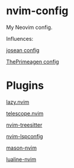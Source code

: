 # nvim-config
My Neovim config.

Influences:

[josean config](https://github.com/josean-dev/dev-environment-files/tree/main/.config/nvim)

[ThePrimeagen config](https://github.com/ThePrimeagen/init.lua/tree/master)

# Plugins
[lazy.nvim](https://github.com/folke/lazy.nvim)

[telescope.nvim](https://github.com/nvim-telescope/telescope.nvim)

[nvim-treesitter](https://github.com/nvim-treesitter/nvim-treesitter)

[nvim-lspconfig](https://github.com/neovim/nvim-lspconfig)

[mason-nvim](https://github.com/williamboman/mason.nvim)

[lualine-nvim](https://github.com/nvim-lualine/lualine.nvim)

